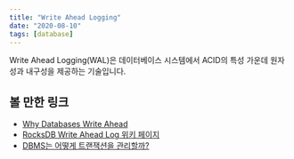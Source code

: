 ```yaml
---
title: "Write Ahead Logging"
date: "2020-08-10"
tags: [database]
---
```


Write Ahead Logging(WAL)은 데이터베이스 시스템에서 ACID의 특성 가운데 원자성과 내구성을 제공하는 기술입니다.

<!--more-->

## 볼 만한 링크

- [Why Databases Write Ahead](https://aneesh.mataroa.blog/blog/why-databases-write-ahead/)
- [RocksDB Write Ahead Log 위키 페이지](https://github.com/facebook/rocksdb/wiki/Write-Ahead-Log)
- [DBMS는 어떻게 트랜잭션을 관리할까?](https://d2.naver.com/helloworld/407507)
